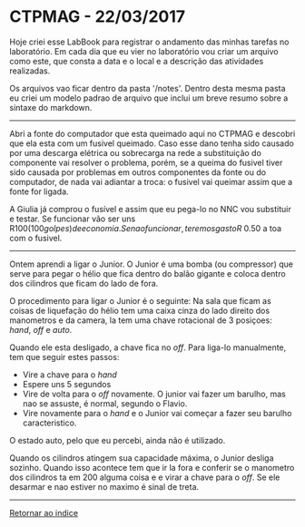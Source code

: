 # CTPMAG - 22/03/2017

Hoje criei esse LabBook para registrar o andamento das minhas tarefas no laboratório. Em cada dia que eu vier no laboratório vou criar um arquivo como este, que consta a data e o local e a descrição das atividades realizadas. 

Os arquivos vao ficar dentro da pasta '/notes'. Dentro desta mesma pasta eu criei um modelo padrao de arquivo que inclui um breve resumo sobre a sintaxe do markdown.

****

Abri a fonte do computador que esta queimado aqui no CTPMAG e descobri que ela esta com um fusivel queimado. Caso esse dano tenha sido causado por uma descarga elétrica ou sobrecarga na rede a substituição do componente vai resolver o problema, porém, se a queima do fusivel tiver sido causada por problemas em outros componentes da fonte ou do computador, de nada vai adiantar a troca: o fusivel vai queimar assim que a fonte for ligada.

A Giulia já comprou o fusível e assim que eu pega-lo no NNC vou substituir e testar. Se funcionar vão ser uns R$100 (100 golpes) de economia. Se nao funcionar, teremos gasto R$ 0.50 a toa com o fusivel.

****

Ontem aprendi a ligar o Junior. O Junior é uma bomba (ou compressor) que serve para pegar o hélio que fica dentro do balão gigante e coloca dentro dos cilindros que ficam do lado de fora.

O procedimento para ligar o Junior é o seguinte: Na sala que ficam as coisas de liquefação do hélio tem uma caixa cinza do lado direito dos manometros e da camera, la tem uma chave rotacional de 3 posiçoes: *hand*, *off* e *auto*.

Quando ele esta desligado, a chave fica no *off*. Para liga-lo manualmente, tem que seguir estes passos:

* Vire a chave para o *hand*
* Espere uns 5 segundos
* Vire de volta para o *off* novamente. O junior vai fazer um barulho, mas nao se assuste, é normal, segundo o Flavio.
* Vire novamente para o *hand* e o Junior vai começar a fazer seu barulho caracteristico.

 O estado auto, pelo que eu percebi, ainda não é utilizado. 

Quando os cilindros atingem sua capacidade máxima, o Junior desliga sozinho. Quando isso acontece tem que ir la fora e conferir se o manometro dos cilindros ta em 200 alguma coisa e e virar a chave para o *off*. Se ele desarmar e nao estiver no maximo é sinal de treta.

****

[Retornar ao indice](https://github.com/vittorfp/Open-Lab-Book/blob/master/README.md "Oi")

